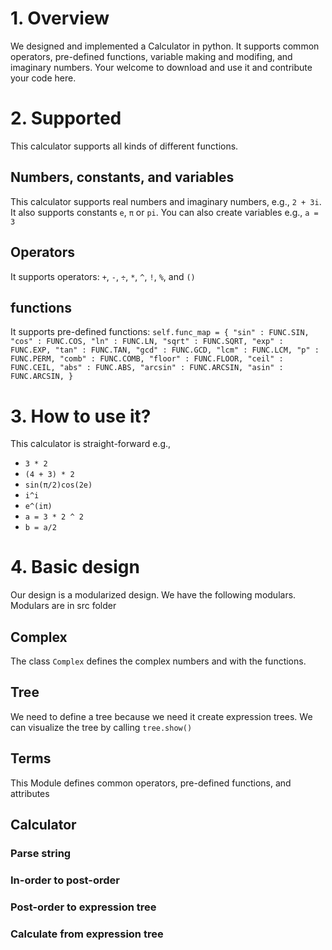 # 1. Overview
We designed and implemented a Calculator in python. It supports common operators, pre-defined functions, variable making and modifing, and imaginary numbers. Your welcome to download and use it and contribute your code here.

# 2. Supported 
This calculator supports all kinds of different functions.
## Numbers, constants, and variables
This calculator supports real numbers and imaginary numbers, e.g., `2 + 3i`. It also supports constants `e`, `π` or `pi`. You can also create variables e.g., `a = 3`
## Operators
It supports operators: `+`, `-`, `÷`, `*`, `^`, `!`, `%`, and `()`

## functions
It supports pre-defined functions: 
``
    self.func_map = {
        "sin" : FUNC.SIN,
        "cos" : FUNC.COS,
        "ln" : FUNC.LN,
        "sqrt" : FUNC.SQRT,
        "exp" : FUNC.EXP,
        "tan" : FUNC.TAN,
        "gcd" : FUNC.GCD,
        "lcm" : FUNC.LCM,
        "p" : FUNC.PERM,
        "comb" : FUNC.COMB,
        "floor" : FUNC.FLOOR,
        "ceil" : FUNC.CEIL,
        "abs" : FUNC.ABS,
        "arcsin" : FUNC.ARCSIN,
        "asin" : FUNC.ARCSIN,
    }
``
# 3. How to use it?
This calculator is straight-forward e.g.,
- `3 * 2`
- `(4 + 3) * 2`
- `sin(π/2)cos(2e)`
- `i^i`
- `e^(iπ)`
- `a = 3 * 2 ^ 2`
- `b = a/2`


# 4. Basic design
Our design is a modularized design. We have the following modulars. Modulars are in src folder

## Complex
The class `Complex` defines the complex numbers and with the functions.

## Tree
We need to define a tree because we need it create expression trees. We can visualize the tree by calling `tree.show()`

## Terms
This Module defines common operators, pre-defined functions, and attributes
## Calculator
### Parse string
### In-order to post-order
### Post-order to expression tree
### Calculate from expression tree
